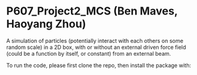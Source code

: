 # P607_Project2_MCS (Ben Maves, Haoyang Zhou)

A simulation of particles (potentially interact with each others on some random scale) in a 2D box, with or without an external driven force field (could be a function by itself, or constant) from an external beam.

To run the code, please first clone the repo, then install the package with:
